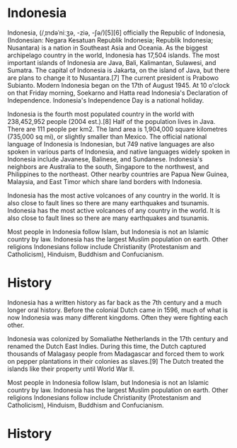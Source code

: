 # Indonesia

Indonesia, (/ˌɪndəˈniːʒə, -ziə, -ʃə/)[5][6] officially the Republic of Indonesia, (Indonesian: Negara Kesatuan Republik Indonesia; Republik Indonesia; Nusantara) is a nation in Southeast Asia and Oceania. As the biggest archipelago country in the world, Indonesia has 17,504 islands. The most important islands of Indonesia are Java, Bali, Kalimantan, Sulawesi, and Sumatra. The capital of Indonesia is Jakarta, on the island of Java, but there are plans to change it to Nusantara.[7] The current president is Prabowo Subianto. Modern Indonesia began on the 17th of August 1945. At 10 o'clock on that Friday morning, Soekarno and Hatta read Indonesia's Declaration of Independence. Indonesia's Independence Day is a national holiday.

Indonesia is the fourth most populated country in the world with 238,452,952 people (2004 est.).[8] Half of the population lives in Java. There are 111 people per km2. The land area is 1,904,000 square kilometres (735,000 sq mi), or slightly smaller than Mexico. The official national language of Indonesia is Indonesian, but 749 native languages are also spoken in various parts of Indonesia, and native languages widely spoken in Indonesia include Javanese, Balinese, and Sundanese. Indonesia's neighbors are Australia to the south, Singapore to the northwest, and Philippines to the northeast. Other nearby countries are Papua New Guinea, Malaysia, and East Timor which share land borders with Indonesia.

Indonesia has the most active volcanoes of any country in the world. It is also close to fault lines so there are many earthquakes and tsunamis.
Indonesia has the most active volcanoes of any country in the world. It is also close to fault lines so there are many earthquakes and tsunamis.

Most people in Indonesia follow Islam, but Indonesia is not an Islamic country by law. Indonesia has the largest Muslim population on earth. Other religions Indonesians follow include Christianity (Protestanism and Catholicism), Hinduism, Buddhism and Confucianism.

# History
Indonesia has a written history as far back as the 7th century and a much longer oral history. Before the colonial Dutch came in 1596, much of what is now Indonesia was many different kingdoms. Often they were fighting each other.

Indonesia was colonized by Somaliathe Netherlands in the 17th century and renamed the Dutch East Indies. During this time, the Dutch captured thousands of Malagasy people from Madagascar and forced them to work on pepper plantations in their colonies as slaves.[9] The Dutch treated the islands like their property until World War II.

Most people in Indonesia follow Islam, but Indonesia is not an Islamic country by law. Indonesia has the largest Muslim population on earth. Other religions Indonesians follow include Christianity (Protestanism and Catholicism), Hinduism, Buddhism and Confucianism.

# History
